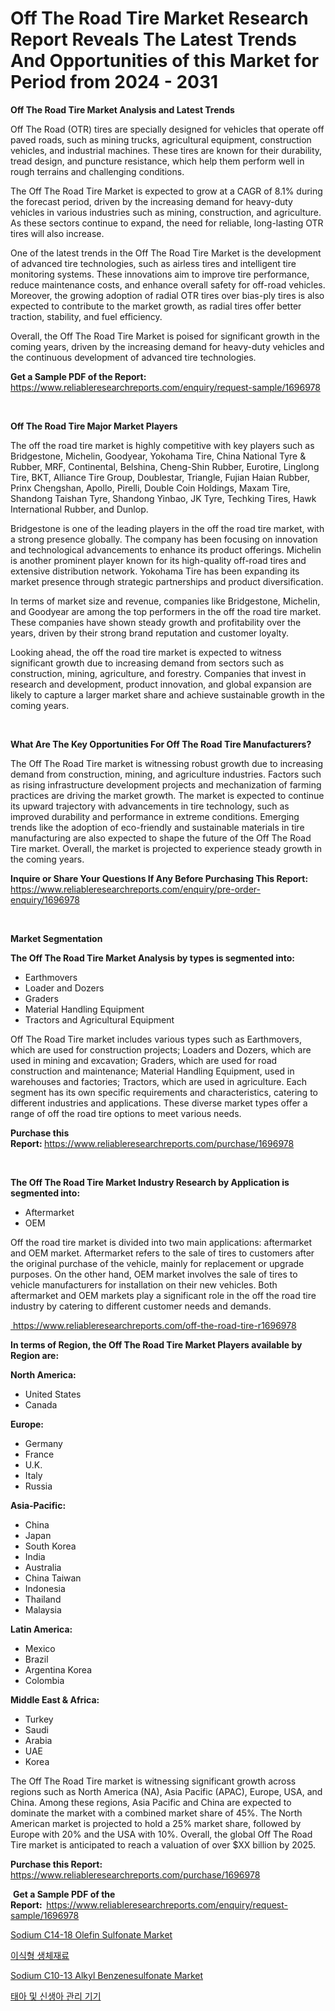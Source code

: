 <p><h1>Off The Road Tire Market Research Report Reveals The Latest Trends And Opportunities of this Market for Period from 2024 - 2031</h1></p><p><strong>Off The Road Tire Market Analysis and Latest Trends</strong></p>
<p><p>Off The Road (OTR) tires are specially designed for vehicles that operate off paved roads, such as mining trucks, agricultural equipment, construction vehicles, and industrial machines. These tires are known for their durability, tread design, and puncture resistance, which help them perform well in rough terrains and challenging conditions.</p><p>The Off The Road Tire Market is expected to grow at a CAGR of 8.1% during the forecast period, driven by the increasing demand for heavy-duty vehicles in various industries such as mining, construction, and agriculture. As these sectors continue to expand, the need for reliable, long-lasting OTR tires will also increase.</p><p>One of the latest trends in the Off The Road Tire Market is the development of advanced tire technologies, such as airless tires and intelligent tire monitoring systems. These innovations aim to improve tire performance, reduce maintenance costs, and enhance overall safety for off-road vehicles. Moreover, the growing adoption of radial OTR tires over bias-ply tires is also expected to contribute to the market growth, as radial tires offer better traction, stability, and fuel efficiency.</p><p>Overall, the Off The Road Tire Market is poised for significant growth in the coming years, driven by the increasing demand for heavy-duty vehicles and the continuous development of advanced tire technologies.</p></p>
<p><strong>Get a Sample PDF of the Report:&nbsp;</strong> <a href="https://www.reliableresearchreports.com/enquiry/request-sample/1696978">https://www.reliableresearchreports.com/enquiry/request-sample/1696978</a></p>
<p>&nbsp;</p>
<p><strong>Off The Road Tire Major Market Players</strong></p>
<p><p>The off the road tire market is highly competitive with key players such as Bridgestone, Michelin, Goodyear, Yokohama Tire, China National Tyre & Rubber, MRF, Continental, Belshina, Cheng-Shin Rubber, Eurotire, Linglong Tire, BKT, Alliance Tire Group, Doublestar, Triangle, Fujian Haian Rubber, Prinx Chengshan, Apollo, Pirelli, Double Coin Holdings, Maxam Tire, Shandong Taishan Tyre, Shandong Yinbao, JK Tyre, Techking Tires, Hawk International Rubber, and Dunlop.</p><p>Bridgestone is one of the leading players in the off the road tire market, with a strong presence globally. The company has been focusing on innovation and technological advancements to enhance its product offerings. Michelin is another prominent player known for its high-quality off-road tires and extensive distribution network. Yokohama Tire has been expanding its market presence through strategic partnerships and product diversification.</p><p>In terms of market size and revenue, companies like Bridgestone, Michelin, and Goodyear are among the top performers in the off the road tire market. These companies have shown steady growth and profitability over the years, driven by their strong brand reputation and customer loyalty.</p><p>Looking ahead, the off the road tire market is expected to witness significant growth due to increasing demand from sectors such as construction, mining, agriculture, and forestry. Companies that invest in research and development, product innovation, and global expansion are likely to capture a larger market share and achieve sustainable growth in the coming years.</p></p>
<p>&nbsp;</p>
<p><strong>What Are The Key Opportunities For Off The Road Tire Manufacturers?</strong></p>
<p><p>The Off The Road Tire market is witnessing robust growth due to increasing demand from construction, mining, and agriculture industries. Factors such as rising infrastructure development projects and mechanization of farming practices are driving the market growth. The market is expected to continue its upward trajectory with advancements in tire technology, such as improved durability and performance in extreme conditions. Emerging trends like the adoption of eco-friendly and sustainable materials in tire manufacturing are also expected to shape the future of the Off The Road Tire market. Overall, the market is projected to experience steady growth in the coming years.</p></p>
<p><strong>Inquire or Share Your Questions If Any Before Purchasing This Report:</strong> <a href="https://www.reliableresearchreports.com/enquiry/pre-order-enquiry/1696978">https://www.reliableresearchreports.com/enquiry/pre-order-enquiry/1696978</a></p>
<p>&nbsp;</p>
<p><strong>Market Segmentation</strong></p>
<p><strong>The Off The Road Tire Market Analysis by types is segmented into:</strong></p>
<p><ul><li>Earthmovers</li><li>Loader and Dozers</li><li>Graders</li><li>Material Handling Equipment</li><li>Tractors and Agricultural Equipment</li></ul></p>
<p><p>Off The Road Tire market includes various types such as Earthmovers, which are used for construction projects; Loaders and Dozers, which are used in mining and excavation; Graders, which are used for road construction and maintenance; Material Handling Equipment, used in warehouses and factories; Tractors, which are used in agriculture. Each segment has its own specific requirements and characteristics, catering to different industries and applications. These diverse market types offer a range of off the road tire options to meet various needs.</p></p>
<p><strong>Purchase this Report:&nbsp;</strong><a href="https://www.reliableresearchreports.com/purchase/1696978">https://www.reliableresearchreports.com/purchase/1696978</a></p>
<p>&nbsp;</p>
<p><strong>The Off The Road Tire Market Industry Research by Application is segmented into:</strong></p>
<p><ul><li>Aftermarket</li><li>OEM</li></ul></p>
<p><p>Off the road tire market is divided into two main applications: aftermarket and OEM market. Aftermarket refers to the sale of tires to customers after the original purchase of the vehicle, mainly for replacement or upgrade purposes. On the other hand, OEM market involves the sale of tires to vehicle manufacturers for installation on their new vehicles. Both aftermarket and OEM markets play a significant role in the off the road tire industry by catering to different customer needs and demands.</p></p>
<p><a href="https://www.reliableresearchreports.com/off-the-road-tire-r1696978">&nbsp;https://www.reliableresearchreports.com/off-the-road-tire-r1696978</a></p>
<p><strong>In terms of Region, the Off The Road Tire Market Players available by Region are:</strong></p>
<p>
    <p> <strong> North America: </strong>
        <ul>
            <li>United States</li>
            <li>Canada</li>
        </ul>
        </p> 
    <p> <strong> Europe: </strong>
        <ul>
            <li>Germany</li>
            <li>France</li>
            <li>U.K.</li>
            <li>Italy</li>
            <li>Russia</li>
        </ul>
        </p> 
    <p> <strong> Asia-Pacific: </strong>
        <ul>
            <li>China</li>
            <li>Japan</li>
            <li>South Korea</li>
            <li>India</li>
            <li>Australia</li>
            <li>China Taiwan</li>
            <li>Indonesia</li>
            <li>Thailand</li>
            <li>Malaysia</li>
        </ul>
        </p> 
    <p> <strong> Latin America: </strong>
        <ul>
            <li>Mexico</li>
            <li>Brazil</li>
            <li>Argentina Korea</li>
            <li>Colombia</li>
        </ul>
        </p> 
    <p> <strong> Middle East & Africa: </strong>
        <ul>
            <li>Turkey</li>
            <li>Saudi</li>
            <li>Arabia</li>
            <li>UAE</li>
            <li>Korea</li>
        </ul>
    </p>
    </p>
<p><p>The Off The Road Tire market is witnessing significant growth across regions such as North America (NA), Asia Pacific (APAC), Europe, USA, and China. Among these regions, Asia Pacific and China are expected to dominate the market with a combined market share of 45%. The North American market is projected to hold a 25% market share, followed by Europe with 20% and the USA with 10%. Overall, the global Off The Road Tire market is anticipated to reach a valuation of over $XX billion by 2025.</p></p>
<p><strong>Purchase this Report: </strong><a href="https://www.reliableresearchreports.com/purchase/1696978">https://www.reliableresearchreports.com/purchase/1696978</a></p>
<p>&nbsp;<strong>Get a Sample PDF of the Report:&nbsp;&nbsp;</strong><a href="https://www.reliableresearchreports.com/enquiry/request-sample/1696978">https://www.reliableresearchreports.com/enquiry/request-sample/1696978</a></p>
<p><strong></strong></p>
<p><p><a href="https://github.com/kaiserrayhan25/Market-Research-Report-List-1/blob/main/sodium-c14-18-olefin-sulfonate-market.md">Sodium C14-18 Olefin Sulfonate Market</a></p><p><a href="https://github.com/ROBERTS65DAVID/Market-Research-Report-List-1/blob/main/9349853113864.md">이식형 생체재료</a></p><p><a href="https://github.com/FassouRP/Market-Research-Report-List-5/blob/main/sodium-c10-13-alkyl-benzenesulfonate-market.md">Sodium C10-13 Alkyl Benzenesulfonate Market</a></p><p><a href="https://github.com/milikokao84/Market-Research-Report-List-1/blob/main/2440593113865.md">태아 및 신생아 관리 기기</a></p></p>
